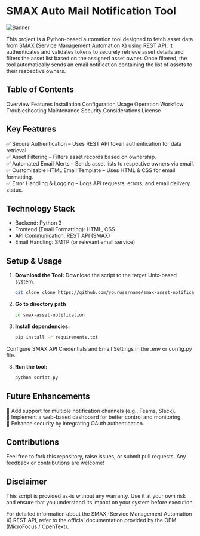# SMAX Auto Mail Notification Tool
<img alt="Banner" src="https://github.com/user-attachments/assets/6dd526a9-8b53-49f3-89ff-eb466d13b2f5" />

This project is a Python-based automation tool designed to fetch asset data from SMAX (Service Management Automation X) using REST API. It authenticates and validates tokens to securely retrieve asset details and filters the asset list based on the assigned asset owner. Once filtered, the tool automatically sends an email notification containing the list of assets to their respective owners.

## Table of Contents
Overview
Features
Installation
Configuration
Usage
Operation Workflow
Troubleshooting
Maintenance
Security Considerations
License


## Key Features
✅ Secure Authentication – Uses REST API token authentication for data retrieval. <br/>
✅ Asset Filtering – Filters asset records based on ownership. <br/>
✅ Automated Email Alerts – Sends asset lists to respective owners via email. <br/>
✅ Customizable HTML Email Template – Uses HTML & CSS for email formatting. <br/>
✅ Error Handling & Logging – Logs API requests, errors, and email delivery status. <br/>

## Technology Stack
* Backend: Python 3
* Frontend (Email Formatting): HTML, CSS
* API Communication: REST API (SMAX)
* Email Handling: SMTP (or relevant email service)

## Setup & Usage

1. **Download the Tool:**
   Download the script to the target Unix-based system.
      ```bash
   git clone clone https://github.com/yourusername/smax-asset-notification.git
   ```
2. **Go to directory path**
      ```bash
   cd smax-asset-notification
   ```
3. **Install dependencies:**
   ```bash
   pip install -r requirements.txt
   ```
Configure SMAX API Credentials and Email Settings in the .env or config.py file.

3. **Run the tool:**
   ```bash
   python script.py
   ```

## Future Enhancements
🔹 Add support for multiple notification channels (e.g., Teams, Slack). <br/>
🔹 Implement a web-based dashboard for better control and monitoring. <br/>
🔹 Enhance security by integrating OAuth authentication. <br/>

## Contributions
Feel free to fork this repository, raise issues, or submit pull requests. Any feedback or contributions are welcome!

## Disclaimer

This script is provided as-is without any warranty. Use it at your own risk and ensure that you understand its impact on your system before execution.

For detailed information about the SMAX (Service Management Automation X) REST API, refer to the official documentation provided by the OEM (MicroFocus / OpenText).
